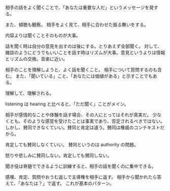 相手の話をよく聞くことで、「あなたは重要な人だ」というメッセージを発する。

また、傾聴も観察。
相手をよく見て、相手に合わせた振る舞いをする。

内容よりは聞くことそのものが大事。

話を聞く時は自分の意見を出すのは後にする。とりあえず全部聞く。
対して、雑談のようにどうでもいいことを話す時はリズムが大事。意見というよりは情報とリズムの交換。音楽に近い。

相手のことを理解しようと、よく話を聞くこと。
相手について質問するのも含む。
また、「聞いている」こと、「あなたには価値がある」と示すことでもある。

理解して、理解される。

listening は hearing と比べると、「ただ聞く」ことがメイン。

相手が感情的なことや体験を話す場合、その人にとってはそれが真実だ。
少なくとも、そのような感覚を受けたことは事実であり、否定されるべきではない。
しかし、賛同できなくていい。賛同と肯定は違う。賛同は権威のコンテキストだから。

肯定しても賛同しなくていい。
賛同というのは authority の問題。

怒りや悲しみに賛同しない。肯定しても賛同しない。

聞き役は脊髄でできるように訓練すると、相手の話を聞くのに集中できる。

感嘆、肯定、質問やおうむ返しで主導権を相手に返す。
相手から聞かれたら答えて、「あなたは？」で返す。
これが基本のパターン。
